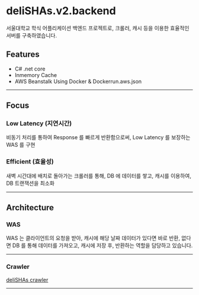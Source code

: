# deliSHAs.v2.backend

서울대학교 학식 어플리케이션 백엔드 프로젝트로, 크롤러, 캐시 등을 이용한 효율적인 서버를 구축하였습니다.

## Features
- C# .net core
- Inmemory Cache
- AWS Beanstalk Using Docker & Dockerrun.aws.json

***

## Focus

### Low Latency (지연시간)
비동기 처리를 통하여 Response 를 빠르게 반환함으로써, Low Latency 를 보장하는 WAS 를 구현

### Efficient (효율성)
새벽 시간대에 배치로 돌아가는 크롤러를 통해, DB 에 데이터를 쌓고, 캐시를 이용하여, DB 트랜잭션을 최소화
  
***

## Architecture

### WAS
WAS 는 클라이언트의 요청을 받아, 캐시에 해당 날짜 데이터가 있다면 바로 반환, 없다면 DB 를 통해 데이터를 가져오고, 캐시에 저장 후, 반환하는 역할을 담당하고 있습니다.

***

### Crawler
[deliSHAs crawler](https://github.com/BaekGeunYoung/deliSHAs_crawler)

***
